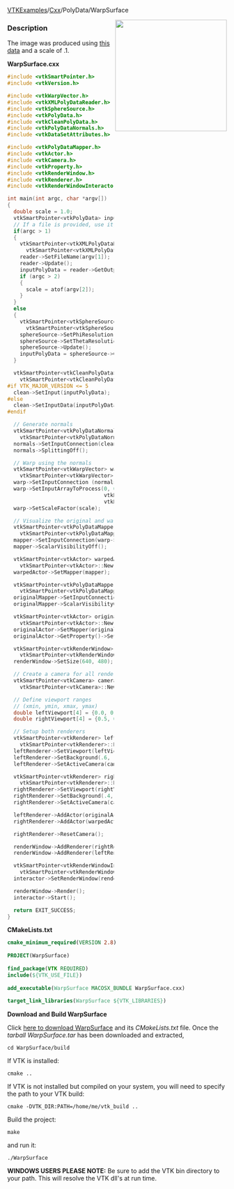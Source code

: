 [VTKExamples](/index/)/[Cxx](/Cxx)/PolyData/WarpSurface

<img align="right" src="https://github.com/lorensen/VTKExamples/blob/gh-pages/Testing/Baseline/PolyData/TestWarpSurface.png?raw=true" width="256" />

### Description
The image was produced using [this data](https://raw.githubusercontent.com/lorensen/VTKWikiExamples/master/Testing/Data/cowHead.vtp) and a scale of .1.

**WarpSurface.cxx**
```c++
#include <vtkSmartPointer.h>
#include <vtkVersion.h>

#include <vtkWarpVector.h>
#include <vtkXMLPolyDataReader.h>
#include <vtkSphereSource.h>
#include <vtkPolyData.h>
#include <vtkCleanPolyData.h>
#include <vtkPolyDataNormals.h>
#include <vtkDataSetAttributes.h>

#include <vtkPolyDataMapper.h>
#include <vtkActor.h>
#include <vtkCamera.h>
#include <vtkProperty.h>
#include <vtkRenderWindow.h>
#include <vtkRenderer.h>
#include <vtkRenderWindowInteractor.h>

int main(int argc, char *argv[])
{
  double scale = 1.0;
  vtkSmartPointer<vtkPolyData> inputPolyData;
  // If a file is provided, use it, otherwise generate a sphere
  if(argc > 1)
  {
    vtkSmartPointer<vtkXMLPolyDataReader> reader =
      vtkSmartPointer<vtkXMLPolyDataReader>::New();
    reader->SetFileName(argv[1]);
    reader->Update();
    inputPolyData = reader->GetOutput();
    if (argc > 2)
    {
      scale = atof(argv[2]);
    }
  }
  else
  {
    vtkSmartPointer<vtkSphereSource> sphereSource =
      vtkSmartPointer<vtkSphereSource>::New();
    sphereSource->SetPhiResolution(15);
    sphereSource->SetThetaResolution(15);
    sphereSource->Update();
    inputPolyData = sphereSource->GetOutput();
  }

  vtkSmartPointer<vtkCleanPolyData> clean =
    vtkSmartPointer<vtkCleanPolyData>::New();
#if VTK_MAJOR_VERSION <= 5
  clean->SetInput(inputPolyData);
#else
  clean->SetInputData(inputPolyData);
#endif

  // Generate normals
  vtkSmartPointer<vtkPolyDataNormals> normals =
    vtkSmartPointer<vtkPolyDataNormals>::New();
  normals->SetInputConnection(clean->GetOutputPort());
  normals->SplittingOff();

  // Warp using the normals
  vtkSmartPointer<vtkWarpVector> warp =
    vtkSmartPointer<vtkWarpVector>::New();
  warp->SetInputConnection (normals->GetOutputPort());
  warp->SetInputArrayToProcess(0, 0, 0,
                               vtkDataObject::FIELD_ASSOCIATION_POINTS,
                               vtkDataSetAttributes::NORMALS);
  warp->SetScaleFactor(scale);

  // Visualize the original and warped models
  vtkSmartPointer<vtkPolyDataMapper> mapper =
    vtkSmartPointer<vtkPolyDataMapper>::New();
  mapper->SetInputConnection(warp->GetOutputPort());
  mapper->ScalarVisibilityOff();

  vtkSmartPointer<vtkActor> warpedActor =
    vtkSmartPointer<vtkActor>::New();
  warpedActor->SetMapper(mapper);

  vtkSmartPointer<vtkPolyDataMapper> originalMapper =
    vtkSmartPointer<vtkPolyDataMapper>::New();
  originalMapper->SetInputConnection(normals->GetOutputPort());
  originalMapper->ScalarVisibilityOff();

  vtkSmartPointer<vtkActor> originalActor =
    vtkSmartPointer<vtkActor>::New();
  originalActor->SetMapper(originalMapper);
  originalActor->GetProperty()->SetInterpolationToFlat();

  vtkSmartPointer<vtkRenderWindow> renderWindow =
    vtkSmartPointer<vtkRenderWindow>::New();
  renderWindow->SetSize(640, 480);

  // Create a camera for all renderers
  vtkSmartPointer<vtkCamera> camera =
    vtkSmartPointer<vtkCamera>::New();

  // Define viewport ranges
  // (xmin, ymin, xmax, ymax)
  double leftViewport[4] = {0.0, 0.0, 0.5, 1.0};
  double rightViewport[4] = {0.5, 0.0, 1.0, 1.0};

  // Setup both renderers
  vtkSmartPointer<vtkRenderer> leftRenderer =
    vtkSmartPointer<vtkRenderer>::New();
  leftRenderer->SetViewport(leftViewport);
  leftRenderer->SetBackground(.6, .5, .4);
  leftRenderer->SetActiveCamera(camera);

  vtkSmartPointer<vtkRenderer> rightRenderer =
    vtkSmartPointer<vtkRenderer>::New();
  rightRenderer->SetViewport(rightViewport);
  rightRenderer->SetBackground(.4, .5, .6);
  rightRenderer->SetActiveCamera(camera);

  leftRenderer->AddActor(originalActor);
  rightRenderer->AddActor(warpedActor);

  rightRenderer->ResetCamera();

  renderWindow->AddRenderer(rightRenderer);
  renderWindow->AddRenderer(leftRenderer);

  vtkSmartPointer<vtkRenderWindowInteractor> interactor =
    vtkSmartPointer<vtkRenderWindowInteractor>::New();
  interactor->SetRenderWindow(renderWindow);

  renderWindow->Render();
  interactor->Start();

  return EXIT_SUCCESS;
}
```
**CMakeLists.txt**
```cmake
cmake_minimum_required(VERSION 2.8)
 
PROJECT(WarpSurface)
 
find_package(VTK REQUIRED)
include(${VTK_USE_FILE})
 
add_executable(WarpSurface MACOSX_BUNDLE WarpSurface.cxx)
 
target_link_libraries(WarpSurface ${VTK_LIBRARIES})
```

**Download and Build WarpSurface**

Click [here to download WarpSurface](https://github.com/lorensen/VTKWikiExamplesTarballs/raw/master/WarpSurface.tar) and its *CMakeLists.txt* file.
Once the *tarball WarpSurface.tar* has been downloaded and extracted,
```
cd WarpSurface/build 
```
If VTK is installed:
```
cmake ..
```
If VTK is not installed but compiled on your system, you will need to specify the path to your VTK build:
```
cmake -DVTK_DIR:PATH=/home/me/vtk_build ..
```
Build the project:
```
make
```
and run it:
```
./WarpSurface
```
**WINDOWS USERS PLEASE NOTE:** Be sure to add the VTK bin directory to your path. This will resolve the VTK dll's at run time.

